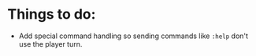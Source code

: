 Things to do:
=============

* Add special command handling so sending commands like `:help` don't 
use the player turn.